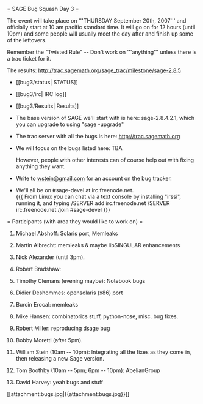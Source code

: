 = SAGE Bug Squash Day 3 =

The event will take place on '''THURSDAY September 20th, 2007''' and officially start at 10 am pacific standard time. It will go on for 12 hours (until 10pm) and some people will usually meet the day after and finish up some of the leftovers.

Remember the "Twisted Rule" -- Don't work on '''anything''' unless there is a trac ticket for it.

The results: http://trac.sagemath.org/sage_trac/milestone/sage-2.8.5

 * [[bug3/status| STATUS]]

 * [[bug3/irc| IRC log]]

 * [[bug3/Results| Results]]

 * The base version of SAGE we'll start with is here: sage-2.8.4.2.1, which you can upgrade to using "sage -upgrade"

 * The trac server with all the bugs is here:
      http://trac.sagemath.org
 
 * We will focus on the bugs listed here: TBA

   However, people with other interests can of course help out with fixing anything they want. 
   
 * Write to wstein@gmail.com for an account on the bug tracker. 

 * We'll all be on #sage-devel at irc.freenode.net.  
{{{
From Linux you can chat via a text console by installing "irssi", running it, and typing 
  /SERVER add irc.freenode.net 
  /SERVER irc.freenode.net
  /join #sage-devel
}}}


= Participants (with area they would like to work on) =

 1. Michael Abshoff: Solaris port, Memleaks

 1. Martin Albrecht: memleaks & maybe libSINGULAR enhancements

 1. Nick Alexander (until 3pm).

 1. Robert Bradshaw: 

 1. Timothy Clemans (evening maybe): Notebook bugs

 1. Didier Deshommes: opensolaris (x86) port

 1. Burcin Erocal: memleaks

 1. Mike Hansen: combinatorics stuff, python-nose, misc. bug fixes.
 
 1. Robert Miller: reproducing dsage bug

 1. Bobby Moretti (after 5pm).

 1. William Stein (10am -- 10pm): Integrating all the fixes as they come in, then releasing a new Sage version.

 1. Tom Boothby (10am -- 5pm; 6pm -- 10pm): AbelianGroup

 1. David Harvey: yeah bugs and stuff


[[attachment:bugs.jpg|{{attachment:bugs.jpg}}]]
